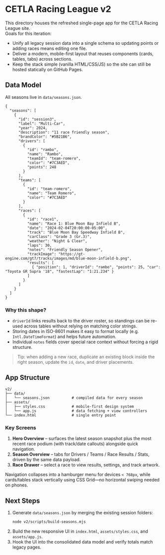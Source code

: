 # CETLA Racing League v2

This directory houses the refreshed single-page app for the CETLA Racing League site.  
Goals for this iteration:

- Unify all legacy session data into a single schema so updating points or adding races means editing one file.
- Deliver a modern, mobile-first layout that reuses components (cards, tables, tabs) across sections.
- Keep the stack simple (vanilla HTML/CSS/JS) so the site can still be hosted statically on GitHub Pages.

## Data Model

All seasons live in `data/seasons.json`.

```jsonc
{
  "seasons": [
    {
      "id": "session3",
      "label": "Multi-Car",
      "year": 2024,
      "description": "11 race friendly season",
      "brandColor": "#5B21B6",
      "drivers": [
        {
          "id": "rambo",
          "name": "Rambo",
          "teamId": "team-romero",
          "color": "#7C3AED",
          "points": 248
        }
      ],
      "teams": [
        {
          "id": "team-romero",
          "name": "Team Romero",
          "color": "#7C3AED"
        }
      ],
      "races": [
        {
          "id": "race1",
          "name": "Race 1: Blue Moon Bay Infield B",
          "date": "2024-02-04T20:00:00-05:00",
          "track": "Blue Moon Bay Speedway Infield B",
          "carClass": "Grade 3 (Gr.3)",
          "weather": "Night & Clear",
          "laps": 30,
          "notes": "Friendly Season Opener",
          "trackImage": "https://gt-engine.com/gt7/tracks/images/md/blue-moon-infield-b.png",
          "results": [
            { "position": 1, "driverId": "rambo", "points": 25, "car": "Toyota GR Supra '18", "fastestLap": "1:21.234" }
          ]
        }
      ]
    }
  ]
}
```

### Why this shape?

- `driverId` links results back to the driver roster, so standings can be re-used across tables without relying on matching color strings.
- Storing dates in ISO-8601 makes it easy to format locally (e.g. `Intl.DateTimeFormat`) and helps future automation.
- Individual `notes` fields cover special race context without forcing a rigid structure.

> Tip: when adding a new race, duplicate an existing block inside the right season, update the `id`, `date`, and driver placements.

## App Structure

```
v2/
├── data/
│   └── seasons.json          # compiled data for every season
├── assets/
│   ├── styles.css            # mobile-first design system
│   └── app.js                # data fetching + view controllers
└── index.html                # single entry point
```

### Key Screens

1. **Hero Overview** – surfaces the latest season snapshot plus the most recent race podium (with track/date callouts) alongside quick navigation.
2. **Season Overview** – tabs for Drivers / Teams / Race Results / Stats, driven by the same data payload.
3. **Race Drawer** – select a race to view results, settings, and track artwork.

Navigation collapses into a hamburger menu for devices `< 768px`, while cards/tables stack vertically using CSS Grid—no horizontal swiping needed on phones.

## Next Steps

1. Generate `data/seasons.json` by merging the existing session folders:
   ```bash
   node v2/scripts/build-seasons.mjs
   ```
2. Build the new responsive UI in `index.html`, `assets/styles.css`, and `assets/app.js`.
3. Hook the UI into the consolidated data model and verify totals match legacy pages.
